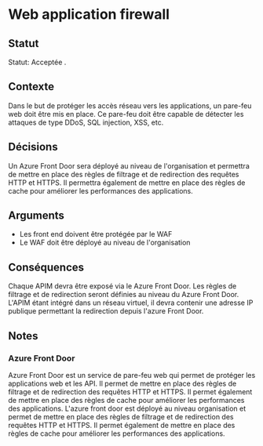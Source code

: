 <!-- Title: Web aplication firewall -->
<!-- Parent: Cadrage projet -->
<!-- Parent: New archi architecture decisions -->
<!-- Parent: Cloud solution -->

<!-- Macro: Statut: Proposée 
    Template: ac:status 
    Title: Proposée 
    Color: Blue -->

<!-- Macro: Statut: Acceptée 
    Template: ac:status 
    Title: Acceptée 
    Color: Green -->

# Web application firewall

<!-- Include: ac:toc -->

## Statut

Statut: Acceptée .

## Contexte
Dans le but de protéger les accès réseau vers les applications, un pare-feu web doit être mis en place.
Ce pare-feu doit être capable de détecter les attaques de type DDoS, SQL injection, XSS, etc.

## Décisions
Un Azure Front Door sera déployé au niveau de l'organisation et permettra de mettre en place des règles de filtrage et de redirection des requêtes HTTP et HTTPS. Il permettra également de mettre en place des règles de cache pour améliorer les performances des applications.

## Arguments
- Les front end doivent être protégée par le WAF
- Le WAF doit être déployé au niveau de l'organisation

## Conséquences
Chaque APIM devra être exposé via le Azure Front Door. 
Les règles de filtrage et de redirection seront définies au niveau du Azure Front Door.
L'APIM étant intégré dans un réseau virtuel, il devra contenir une adresse IP publique permettant la redirection depuis l'azure Front Door.

## Notes
### Azure Front Door
Azure Front Door est un service de pare-feu web qui permet de protéger les applications web et les API. Il permet de mettre en place des règles de filtrage et de redirection des requêtes HTTP et HTTPS. Il permet également de mettre en place des règles de cache pour améliorer les performances des applications.
L'azure front door est déployé au niveau organisation et permet de mettre en place des règles de filtrage et de redirection des requêtes HTTP et HTTPS. Il permet également de mettre en place des règles de cache pour améliorer les performances des applications.

